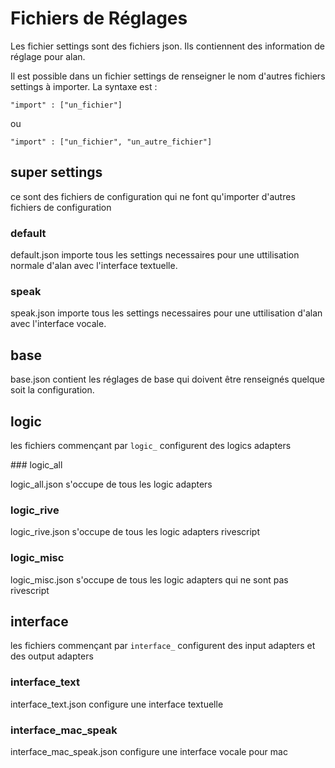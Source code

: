 Fichiers de Réglages
====================

Les fichier settings sont des fichiers json. Ils contiennent des information de réglage pour alan.

Il est possible dans un fichier settings de renseigner le nom d'autres fichiers settings à importer. La syntaxe est :

```
"import" : ["un_fichier"]
```
ou
```
"import" : ["un_fichier", "un_autre_fichier"]
```

## super settings

ce sont des fichiers de configuration qui ne font qu'importer d'autres fichiers de configuration

### default

default.json importe tous les settings necessaires pour une uttilisation normale d'alan avec l'interface textuelle.

### speak

speak.json importe tous les settings necessaires pour une uttilisation d'alan avec l'interface vocale.

## base

base.json contient les réglages de base qui doivent être renseignés quelque soit la configuration.

## logic

les fichiers commençant par `logic_` configurent des logics adapters

### logic_all

logic_all.json s'occupe de tous les logic adapters

### logic_rive

logic_rive.json s'occupe de tous les logic adapters rivescript

### logic_misc

logic_misc.json s'occupe de tous les logic adapters qui ne sont pas rivescript

## interface

les fichiers commençant par `interface_` configurent des input adapters et des output adapters

### interface_text

interface_text.json configure une interface textuelle

### interface_mac_speak

interface_mac_speak.json configure une interface vocale pour mac

